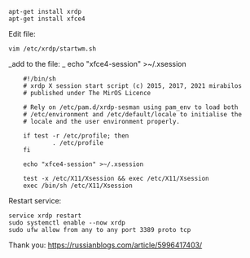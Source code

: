 ```
apt-get install xrdp
apt-get install xfce4
```
Edit file:
```
vim /etc/xrdp/startwm.sh
```
_add to the file: _
echo "xfce4-session" >~/.xsession

        
        #!/bin/sh
        # xrdp X session start script (c) 2015, 2017, 2021 mirabilos
        # published under The MirOS Licence

        # Rely on /etc/pam.d/xrdp-sesman using pam_env to load both
        # /etc/environment and /etc/default/locale to initialise the
        # locale and the user environment properly.

        if test -r /etc/profile; then
                . /etc/profile
        fi

        echo "xfce4-session" >~/.xsession

        test -x /etc/X11/Xsession && exec /etc/X11/Xsession
        exec /bin/sh /etc/X11/Xsession

        
Restart service:
```
service xrdp restart 
sudo systemctl enable --now xrdp
sudo ufw allow from any to any port 3389 proto tcp 
```
Thank you:
https://russianblogs.com/article/5996417403/
